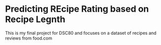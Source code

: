 # Predicting REcipe Rating based on Recipe Legnth
This is my final project for DSC80 and focuses on a dataset of recipes and reviews from food.com
